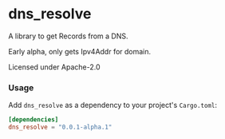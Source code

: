 dns_resolve
=========================
A library to get Records from a DNS. 

Early alpha, only gets Ipv4Addr for domain.

Licensed under Apache-2.0

### Usage

Add `dns_resolve` as a dependency to your project's
`Cargo.toml`:

```toml
[dependencies]
dns_resolve = "0.0.1-alpha.1"
```
